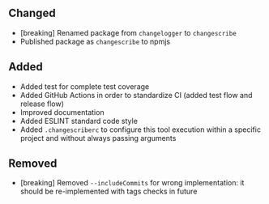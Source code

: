 ## Changed

- [breaking] Renamed package from `changelogger` to `changescribe`
- Published package as `changescribe` to npmjs

## Added

- Added test for complete test coverage
- Added GitHub Actions in order to standardize CI (added test flow and release flow)
- Improved documentation
- Added ESLINT standard code style
- Added  `.changescriberc` to configure this tool execution within a specific project and without always passing arguments

## Removed

- [breaking] Removed `--includeCommits` for wrong implementation: it should be re-implemented with tags checks in future